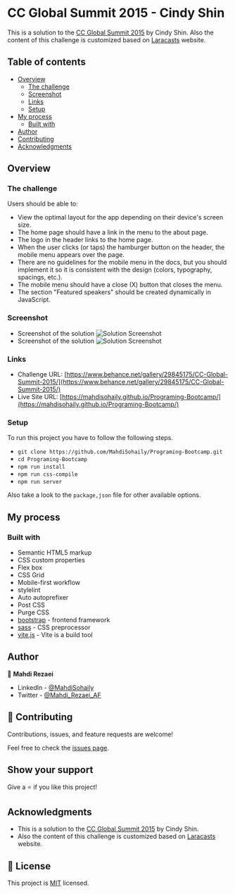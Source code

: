 # CC Global Summit 2015 - Cindy Shin

This is a solution to the [CC Global Summit 2015](https://www.behance.net/gallery/29845175/CC-Global-Summit-2015)
by Cindy Shin.
Also the content of this challenge is customized based on [Laracasts](https://laracasts.com/) website.


## Table of contents

- [Overview](#overview)
  - [The challenge](#the-challenge)
  - [Screenshot](#screenshot)
  - [Links](#links)
  - [Setup](#setup)
- [My process](#my-process)
  - [Built with](#built-with)
- [Author](#author)
- [Contributing](#Contributing)
- [Acknowledgments](#Acknowledgments)


## Overview

### The challenge

Users should be able to:

- View the optimal layout for the app depending on their device's screen size.
- The home page should have a link in the menu to the about page.
- The logo in the header links to the home page.
- When the user clicks (or taps) the hamburger button on the header, the mobile menu appears over the page.
- There are no guidelines for the mobile menu in the docs, but you should implement it so it is consistent with the design (colors, typography, spacings, etc.).
- The mobile menu should have a close (X) button that closes the menu.
- The section "Featured speakers" should be created dynamically in JavaScript.



### Screenshot

- Screenshot of the solution
![Solution Screenshot](./design/home.png)
- Screenshot of the solution
![Solution Screenshot](./design/about.png)

### Links

- Challenge URL: [https://www.behance.net/gallery/29845175/CC-Global-Summit-2015/](https://www.behance.net/gallery/29845175/CC-Global-Summit-2015/)
- Live Site URL: [https://mahdisohaily.github.io/Programing-Bootcamp/](https://mahdisohaily.github.io/Programing-Bootcamp/)

### Setup
To run this project you have to follow the following steps.
- `git clone https://github.com/MahdiSohaily/Programing-Bootcamp.git`
- `cd Programing-Bootcamp`
- `npm run install`
- `npm run css-compile`
- `npm run server`

Also take a look to the `package,json` file for other available options.


## My process

### Built with

- Semantic HTML5 markup
- CSS custom properties
- Flex box
- CSS Grid
- Mobile-first workflow
- stylelint
- Auto autoprefixer
- Post CSS
- Purge CSS
- [bootstrap](https://getbootstrap.com/) - frontend framework
- [sass](https://sass-lang.com/) - CSS preprocessor
- [vite.js](https://vitejs.dev/) - Vite is a build tool
## Author
 👤 **Mahdi Rezaei**
- LinkedIn - [@MahdiSohaily](https://www.linkedin.com/in/mahdi-rezaei-74705713b/)
- Twitter - [@Mahdi_Rezaei_AF](https://twitter.com/Mahdi_Rezaei_AF)

## 🤝 Contributing

Contributions, issues, and feature requests are welcome!

Feel free to check the [issues page](../../issues/).

## Show your support

Give a ⭐️ if you like this project!

## Acknowledgments

- This is a solution to the [CC Global Summit 2015](https://www.behance.net/gallery/29845175/CC-Global-Summit-2015)
by Cindy Shin.
- Also the content of this challenge is customized based on [Laracasts](https://laracasts.com/) website.

## 📝 License

This project is [MIT](./LICENSE) licensed.